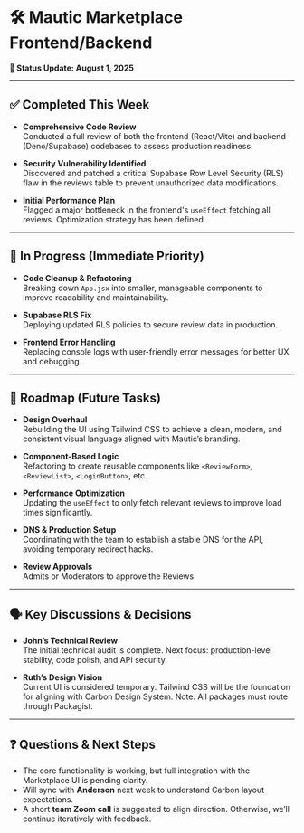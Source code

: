 # 🛠️ Mautic Marketplace Frontend/Backend  
**📅 Status Update: August 1, 2025**

---

## ✅ Completed This Week

- **Comprehensive Code Review**  
  Conducted a full review of both the frontend (React/Vite) and backend (Deno/Supabase) codebases to assess production readiness.

- **Security Vulnerability Identified**  
  Discovered and patched a critical Supabase Row Level Security (RLS) flaw in the reviews table to prevent unauthorized data modifications.

- **Initial Performance Plan**  
  Flagged a major bottleneck in the frontend's `useEffect` fetching all reviews. Optimization strategy has been defined.

---

## 🚧 In Progress (Immediate Priority)

- **Code Cleanup & Refactoring**  
  Breaking down `App.jsx` into smaller, manageable components to improve readability and maintainability.

- **Supabase RLS Fix**  
  Deploying updated RLS policies to secure review data in production.

- **Frontend Error Handling**  
  Replacing console logs with user-friendly error messages for better UX and debugging.

---

## 🚀 Roadmap (Future Tasks)

- **Design Overhaul**  
  Rebuilding the UI using Tailwind CSS to achieve a clean, modern, and consistent visual language aligned with Mautic’s branding.

- **Component-Based Logic**  
  Refactoring to create reusable components like `<ReviewForm>`, `<ReviewList>`, `<LoginButton>`, etc.

- **Performance Optimization**  
  Updating the `useEffect` to only fetch relevant reviews to improve load times significantly.

- **DNS & Production Setup**  
  Coordinating with the team to establish a stable DNS for the API, avoiding temporary redirect hacks.

- **Review Approvals**  
  Admits or Moderators to approve the Reviews.

---

## 🗣️ Key Discussions & Decisions

- **John’s Technical Review**  
  The initial technical audit is complete. Next focus: production-level stability, code polish, and API security.

- **Ruth’s Design Vision**  
  Current UI is considered temporary. Tailwind CSS will be the foundation for aligning with Carbon Design System. Note: All packages must route through Packagist.

---

## ❓ Questions & Next Steps

- The core functionality is working, but full integration with the Marketplace UI is pending clarity.
- Will sync with **Anderson** next week to understand Carbon layout expectations.
- A short **team Zoom call** is suggested to align direction. Otherwise, we’ll continue iteratively with feedback.